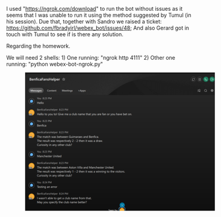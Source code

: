 I used "https://ngrok.com/download" to run the bot without issues as it seems that I was unable to run it using the method suggested by Tumul (in his session).
Due that, together with Sandro we raised a ticket: https://github.com/fbradyirl/webex_bot/issues/48; And also Gerard got in touch with Tumul to see if is there any solution.


Regarding the homework.

We will need 2 shells:
    1) One running: "ngrok http 4111"
    2) Other one running: "python webex-bot-ngrok.py"


<img src="https://github.com/SinonCuriosus/incubator-december-2023/blob/main/HW4-Bot/BotConversation.png?raw=true" width="650px" style="padding-left:50px;"/>


